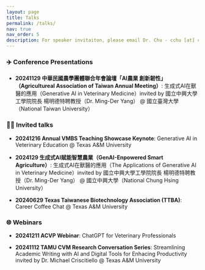 ```yaml
---
layout: page
title: Talks
permalink: /talks/
nav: true
nav_order: 5
description: For speaker invitaiton, please email Dr. Chu - cchu [at] cvm [dot] tamu [dot] edu
---
```


### ✈️ Conference Presentations

- **20241129 中華民國農學團體聯合年會論壇「AI農業 創新韌性」（Agricultureal Association of Taiwan Annual Meeting）**: 生成式AI在獸醫的應用（Generative AI in Veterinary Medicine）invited by 國立中興大學工學院院長 楊明德特聘教授（Dr. Ming-Der Yang） @ 國立臺灣大學（National Taiwan University）

### 👩‍🏫 Invited talks

- **20241216 Annual VMBS Teaching Showcase Keynote**: Generative AI in Veterinary Education @ Texas A&M University

- **2024129 生成式AI賦能智慧農業（GenAI-Enpowered Smart Agriculture）**: 生成式AI在獸醫的應用（The Applications of Generative AI in Veterinary Medicine）invited by 國立中興大學工學院院長 楊明德特聘教授（Dr. Ming-Der Yang） @ 國立中興大學（National Chung Hsing University）

- **20240629 Texas Taiwanese Biotechnology Association (TTBA)**: Career Coffee Chat @ Texas A&M University

### 🌐 Webinars

- **20241211 ACVP Webinar**: ChatGPT for Veterinary Professionals

- **20241112 TAMU CVM Research Conversation Series**: Streamlining Academic Writing with AI and Digital Tools for Enhacing Productivity invited by Dr. Michael Criscitiello @ Texas A&M University
